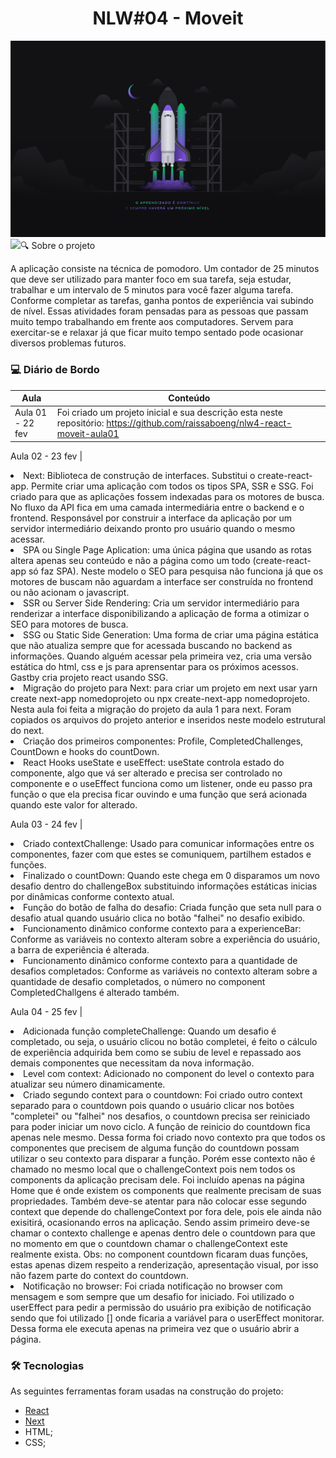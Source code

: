<h1 align="center">NLW#04 - Moveit</h1> 

<img src=".github/Wallpaper.png">
<img src=".github/moveit.gif>


### :mag: Sobre o projeto

A aplicação consiste na técnica de pomodoro. Um contador de 25 minutos que deve ser utilizado para manter foco em sua tarefa, seja estudar, trabalhar e um intervalo de 5 minutos para você fazer alguma tarefa. Conforme completar as tarefas, ganha pontos de experiência vai subindo de nível. Essas atividades foram pensadas para as pessoas que passam muito tempo trabalhando em frente aos computadores. Servem para exercitar-se e relaxar já que ficar muito tempo sentado pode ocasionar diversos problemas futuros. 


### 💻 Diário de Bordo 
**Aula** | **Conteúdo**
------------ | -------------
Aula 01 - 22 fev | Foi criado um projeto inicial e sua descrição esta neste repositório: https://github.com/raissaboeng/nlw4-react-moveit-aula01

Aula 02 - 23 fev | <li> Next: Biblioteca de construção de interfaces. Substitui o create-react-app. Permite criar uma aplicação com todos os tipos SPA, SSR e SSG. Foi criado para que as aplicações fossem indexadas para os motores de busca. No fluxo da API fica em uma camada intermediária entre o backend e o frontend. Responsável por construir a interface da aplicação por um servidor intermediário deixando pronto pro usuário quando o mesmo acessar. </li> <li>SPA ou Single Page Aplication: uma única página que usando as rotas altera apenas seu conteúdo e não a página como um todo (create-react-app só faz SPA). Neste modelo o SEO para pesquisa não funciona já que os motores de buscam não aguardam a interface ser construída no frontend ou não acionam o javascript. </li> <li>SSR ou Server Side Rendering: Cria um servidor intermediário para renderizar a interface disponibilizando a aplicação de forma a otimizar o SEO para motores de busca.</li> <li>SSG ou Static Side Generation: Uma forma de criar uma página estática que não atualiza sempre que for acessada buscando no backend as informações. Quando alguém acessar pela primeira vez, cria uma versão estática do html, css e js para aprensentar para os próximos acessos. Gastby cria projeto react usando SSG. </li> <li>Migração do projeto para Next: para criar um projeto em next usar yarn create next-app nomedoprojeto ou npx create-next-app nomedoprojeto. Nesta aula foi feita a migração do projeto da aula 1 para next. Foram copiados os arquivos do projeto anterior e inseridos neste modelo estrutural do next.</li> <li> Criação dos primeiros componentes: Profile, CompletedChallenges, CountDown e hooks do countDown.</li> <li> React Hooks useState e useEffect: useState controla estado do componente, algo que vá ser alterado e precisa ser controlado no componente e o useEffect funciona como um listener, onde eu passo pra função o que ela precisa ficar ouvindo e uma função que será acionada quando este valor for alterado.</li>

Aula 03 - 24 fev | <li>Criado contextChallenge: Usado para comunicar informações entre os componentes, fazer com que estes se comuniquem, partilhem estados e funções. </li> <li> Finalizado o countDown: Quando este chega em 0 disparamos um novo desafio dentro do challengeBox substituindo informações estáticas inicias por dinâmicas conforme contexto atual.</li> <li>Função do botão de falha do desafio: Criada função que seta null para o desafio atual quando usuário clica no botão "falhei" no desafio exibido. </li> <li> Funcionamento dinâmico conforme contexto para a experienceBar: Conforme as variáveis no contexto alteram sobre a experiência do usuário, a barra de experiência é alterada. </li> <li>Funcionamento dinâmico conforme contexto para a quantidade de desafios completados: Conforme as variáveis no contexto alteram sobre a quantidade de desafio completados, o número no component CompletedChallgens é alterado também. </li>

Aula 04 - 25 fev | <li>Adicionada função completeChallenge: Quando um desafio é completado, ou seja, o usuário clicou no botão completei, é feito o cálculo de experiência adquirida bem como se subiu de level e repassado aos demais componentes que necessitam da nova informação.</li> <li>Level com context: Adicionado no component do level o contexto para atualizar seu número dinamicamente. </li> <li>Criado segundo context para o countdown: Foi criado outro context separado para o countdown pois quando o usuário clicar nos botões "completei" ou "falhei" nos desafios, o countdown precisa ser reiniciado para poder iniciar um novo ciclo. A função de reinicio do countdown fica apenas nele mesmo. Dessa forma foi criado novo contexto pra que todos os componentes que precisem de alguma função do countdown possam utilizar o seu contexto para disparar a função. Porém esse contexto não é chamado no mesmo local que o challengeContext pois nem todos os components da aplicação precisam dele. Foi incluído apenas na página Home que é onde existem os components que realmente precisam de suas propriedades. Também deve-se atentar para não colocar esse segundo context que depende do challengeContext por fora dele, pois ele ainda não exisitirá, ocasionando erros na aplicação. Sendo assim primeiro deve-se chamar o contexto challenge e apenas dentro dele o countdown para que no momento em que o countdown chamar o challengeContext este realmente exista. Obs: no component countdown ficaram duas funções, estas apenas dizem respeito a renderização, apresentação visual, por isso não fazem parte do context do countdown. </li> <li>Notificação no browser: Foi criada notificação no browser com mensagem e som sempre que um desafio for iniciado. Foi utilizado o userEffect para pedir a permissão do usuário pra exibição de notificação sendo que foi utilizado [] onde ficaria a variável para o userEffect monitorar. Dessa forma ele executa apenas na primeira vez que o usuário abrir a página. </li>


### 🛠 Tecnologias

As seguintes ferramentas foram usadas na construção do projeto:

- [React](https://pt-br.reactjs.org/)
- [Next](https://nextjs.org/)
- HTML;
- CSS;